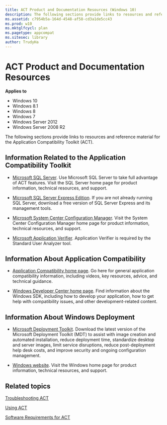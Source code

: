 ```yaml
---
title: ACT Product and Documentation Resources (Windows 10)
description: The following sections provide links to resources and reference material for the Application Compatibility Toolkit (ACT).
ms.assetid: c7954b5a-164d-4548-af58-cd3a1de5cc43
ms.prod: w10
ms.mktglfcycl: plan
ms.pagetype: appcompat
ms.sitesec: library
author: TrudyHa
---
```


# ACT Product and Documentation Resources


**Applies to**

-   Windows 10
-   Windows 8.1
-   Windows 8
-   Windows 7
-   Windows Server 2012
-   Windows Server 2008 R2

The following sections provide links to resources and reference material for the Application Compatibility Toolkit (ACT).

## Information Related to the Application Compatibility Toolkit


-   [Microsoft SQL Server](http://go.microsoft.com/fwlink/p/?LinkId=184584). Use Microsoft SQL Server to take full advantage of ACT features. Visit the SQL Server home page for product information, technical resources, and support.

-   [Microsoft SQL Server Express Edition](http://go.microsoft.com/fwlink/p/?LinkId=690325). If you are not already running SQL Server, download a free version of SQL Server Express and its management tools.

-   [Microsoft System Center Configuration Manager](http://go.microsoft.com/fwlink/p/?LinkId=690326). Visit the System Center Configuration Manager home page for product information, technical resources, and support.

-   [Microsoft Application Verifier](http://go.microsoft.com/fwlink/p/?LinkId=52529). Application Verifier is required by the Standard User Analyzer tool.

## Information About Application Compatibility


-   [Application Compatibility home page](http://go.microsoft.com/fwlink/p/?LinkId=184586). Go here for general application compatibility information, including videos, key resources, advice, and technical guidance.

-   [Windows Developer Center home page](http://go.microsoft.com/fwlink/p/?LinkId=184587). Find information about the Windows SDK, including how to develop your application, how to get help with compatibility issues, and other development-related content.

## Information About Windows Deployment


-   [Microsoft Deployment Toolkit](http://go.microsoft.com/fwlink/p/?LinkId=618117). Download the latest version of the Microsoft Deployment Toolkit (MDT) to assist with image creation and automated installation, reduce deployment time, standardize desktop and server images, limit service disruptions, reduce post-deployment help desk costs, and improve security and ongoing configuration management.

-   [Windows website](http://go.microsoft.com/fwlink/p/?LinkId=731). Visit the Windows home page for product information, technical resources, and support.

## Related topics


[Troubleshooting ACT](troubleshooting-act.md)

[Using ACT](using-act.md)

[Software Requirements for ACT](software-requirements-for-act.md)

 

 





